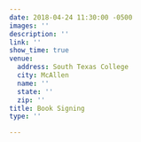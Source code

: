 ```yaml
---
date: 2018-04-24 11:30:00 -0500
images: ''
description: ''
link: ''
show_time: true
venue:
  address: South Texas College
  city: McAllen
  name: ''
  state: ''
  zip: ''
title: Book Signing
type: ''

---
```

